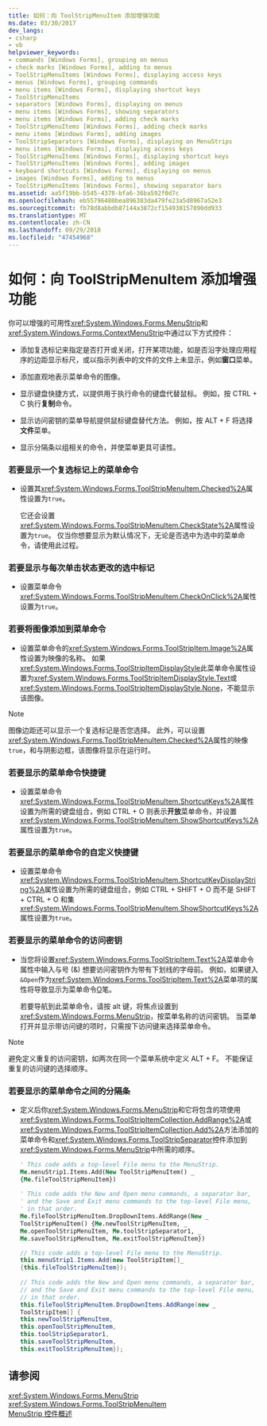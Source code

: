 ```yaml
---
title: 如何：向 ToolStripMenuItem 添加增强功能
ms.date: 03/30/2017
dev_langs:
- csharp
- vb
helpviewer_keywords:
- commands [Windows Forms], grouping on menus
- check marks [Windows Forms], adding to menus
- ToolStripMenuItems [Windows Forms], displaying access keys
- menus [Windows Forms], grouping commands
- menu items [Windows Forms], displaying shortcut keys
- ToolStripMenuItems
- separators [Windows Forms], displaying on menus
- menu items [Windows Forms], showing separators
- menu items [Windows Forms], adding check marks
- ToolStripMenuItems [Windows Forms], adding check marks
- menu items [Windows Forms], adding images
- ToolStripSeparators [Windows Forms], displaying on MenuStrips
- menu items [Windows Forms], displaying access keys
- ToolStripMenuItems [Windows Forms], displaying shortcut keys
- ToolStripMenuItems [Windows Forms], adding images
- keyboard shortcuts [Windows Forms], displaying on menus
- images [Windows Forms], adding to menus
- ToolStripMenuItems [Windows Forms], showing separator bars
ms.assetid: aa5f19bb-b545-4378-bfa6-36ba592f0d7c
ms.openlocfilehash: eb55796480bea896383da479fe23a5d8967a52e3
ms.sourcegitcommit: fb78d8abbdb87144a3872cf154930157090dd933
ms.translationtype: MT
ms.contentlocale: zh-CN
ms.lasthandoff: 09/29/2018
ms.locfileid: "47454968"
---
```

# <a name="how-to-add-enhancements-to-toolstripmenuitems"></a>如何：向 ToolStripMenuItem 添加增强功能
你可以增强的可用性<xref:System.Windows.Forms.MenuStrip>和<xref:System.Windows.Forms.ContextMenuStrip>中通过以下方式控件：  
  
-   添加复选标记来指定是否打开或关闭，打开某项功能，如是否沿字处理应用程序的边距显示标尺，或以指示列表中的文件的文件上未显示，例如**窗口**菜单。  
  
-   添加直观地表示菜单命令的图像。  
  
-   显示键盘快捷方式，以提供用于执行命令的键盘代替鼠标。 例如，按 CTRL + C 执行**复制**命令。  
  
-   显示访问密钥的菜单导航提供鼠标键盘替代方法。 例如，按 ALT + F 将选择**文件**菜单。  
  
-   显示分隔条以组相关的命令，并使菜单更具可读性。  
  
### <a name="to-display-a-check-mark-on-a-menu-command"></a>若要显示一个复选标记上的菜单命令  
  
-   设置其<xref:System.Windows.Forms.ToolStripMenuItem.Checked%2A>属性设置为`true`。  
  
     它还会设置<xref:System.Windows.Forms.ToolStripMenuItem.CheckState%2A>属性设置为`true`。 仅当你想要显示为默认情况下，无论是否选中为选中的菜单命令，请使用此过程。  
  
### <a name="to-display-a-check-mark-that-changes-state-with-each-click"></a>若要显示与每次单击状态更改的选中标记  
  
-   设置菜单命令<xref:System.Windows.Forms.ToolStripMenuItem.CheckOnClick%2A>属性设置为`true`。  
  
### <a name="to-add-an-image-to-a-menu-command"></a>若要将图像添加到菜单命令  
  
-   设置菜单命令的<xref:System.Windows.Forms.ToolStripItem.Image%2A>属性设置为映像的名称。 如果<xref:System.Windows.Forms.ToolStripItemDisplayStyle>此菜单命令属性设置为<xref:System.Windows.Forms.ToolStripItemDisplayStyle.Text>或<xref:System.Windows.Forms.ToolStripItemDisplayStyle.None>，不能显示该图像。  
  
> [!NOTE]
>  图像边距还可以显示一个复选标记是否您选择。 此外，可以设置<xref:System.Windows.Forms.ToolStripMenuItem.Checked%2A>属性的映像`true`，和与阴影边框，该图像将显示在运行时。  
  
### <a name="to-display-a-shortcut-key-for-a-menu-command"></a>若要显示的菜单命令快捷键  
  
-   设置菜单命令<xref:System.Windows.Forms.ToolStripMenuItem.ShortcutKeys%2A>属性设置为所需的键盘组合，例如 CTRL + O 则表示**开放**菜单命令，并设置<xref:System.Windows.Forms.ToolStripMenuItem.ShowShortcutKeys%2A>属性设置为`true`。  
  
### <a name="to-display-custom-shortcut-keys-for-a-menu-command"></a>若要显示的菜单命令的自定义快捷键  
  
-   设置菜单命令<xref:System.Windows.Forms.ToolStripMenuItem.ShortcutKeyDisplayString%2A>属性设置为所需的键盘组合，例如 CTRL + SHIFT + O 而不是 SHIFT + CTRL + O 和集<xref:System.Windows.Forms.ToolStripMenuItem.ShowShortcutKeys%2A>属性设置为`true`。  
  
### <a name="to-display-an-access-key-for-a-menu-command"></a>若要显示的菜单命令的访问密钥  
  
-   当您将设置<xref:System.Windows.Forms.ToolStripItem.Text%2A>菜单命令属性中输入与号 (&) 想要访问密钥作为带有下划线的字母前。 例如，如果键入`&Open`作为<xref:System.Windows.Forms.ToolStripItem.Text%2A>菜单项的属性将导致显示为菜单命令<u>O</u>笔。
  
     若要导航到此菜单命令，请按 alt 键，将焦点设置到<xref:System.Windows.Forms.MenuStrip>，按菜单名称的访问密钥。 当菜单打开并显示带访问键的项时，只需按下访问键来选择菜单命令。  
  
> [!NOTE]
>  避免定义重复的访问密钥，如两次在同一个菜单系统中定义 ALT + F。 不能保证重复的访问键的选择顺序。  
  
### <a name="to-display-a-separator-bar-between-menu-commands"></a>若要显示的菜单命令之间的分隔条  
  
-   定义后你<xref:System.Windows.Forms.MenuStrip>和它将包含的项使用<xref:System.Windows.Forms.ToolStripItemCollection.AddRange%2A>或<xref:System.Windows.Forms.ToolStripItemCollection.Add%2A>方法添加的菜单命令和<xref:System.Windows.Forms.ToolStripSeparator>控件添加到<xref:System.Windows.Forms.MenuStrip>中所需的顺序。  
  
    ```vb  
    ' This code adds a top-level File menu to the MenuStrip.  
    Me.menuStrip1.Items.Add(New ToolStripMenuItem() _  
    {Me.fileToolStripMenuItem})  
  
    ' This code adds the New and Open menu commands, a separator bar,   
    ' and the Save and Exit menu commands to the top-level File menu,   
    ' in that order.  
    Me.fileToolStripMenuItem.DropDownItems.AddRange(New _  
    ToolStripMenuItem() {Me.newToolStripMenuItem, _  
    Me.openToolStripMenuItem, Me.toolStripSeparator1, _  
    Me.saveToolStripMenuItem, Me.exitToolStripMenuItem})  
    ```  
  
    ```csharp  
    // This code adds a top-level File menu to the MenuStrip.  
    this.menuStrip1.Items.Add(new ToolStripItem[]_  
    {this.fileToolStripMenuItem});  
  
    // This code adds the New and Open menu commands, a separator bar,   
    // and the Save and Exit menu commands to the top-level File menu,   
    // in that order.  
    this.fileToolStripMenuItem.DropDownItems.AddRange(new _  
    ToolStripItem[] {  
    this.newToolStripMenuItem,  
    this.openToolStripMenuItem,  
    this.toolStripSeparator1,  
    this.saveToolStripMenuItem,  
    this.exitToolStripMenuItem});  
    ```  
  
## <a name="see-also"></a>请参阅  
 <xref:System.Windows.Forms.MenuStrip>  
 <xref:System.Windows.Forms.ToolStripMenuItem>  
 [MenuStrip 控件概述](../../../../docs/framework/winforms/controls/menustrip-control-overview-windows-forms.md)
